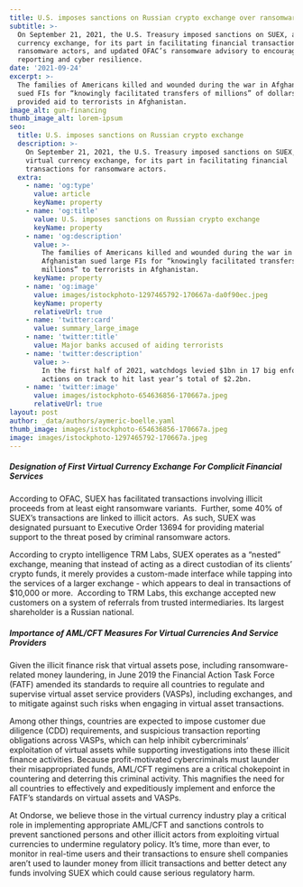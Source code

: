 ```yaml
---
title: U.S. imposes sanctions on Russian crypto exchange over ransomware transactions
subtitle: >-
  On September 21, 2021, the U.S. Treasury imposed sanctions on SUEX, a virtual
  currency exchange, for its part in facilitating financial transactions for
  ransomware actors, and updated OFAC’s ransomware advisory to encourage
  reporting and cyber resilience.
date: '2021-09-24'
excerpt: >-
  The families of Americans killed and wounded during the war in Afghanistan
  sued FIs for “knowingly facilitated transfers of millions” of dollars that
  provided aid to terrorists in Afghanistan.
image_alt: gun-financing
thumb_image_alt: lorem-ipsum
seo:
  title: U.S. imposes sanctions on Russian crypto exchange
  description: >-
    On September 21, 2021, the U.S. Treasury imposed sanctions on SUEX, a
    virtual currency exchange, for its part in facilitating financial
    transactions for ransomware actors.
  extra:
    - name: 'og:type'
      value: article
      keyName: property
    - name: 'og:title'
      value: U.S. imposes sanctions on Russian crypto exchange
      keyName: property
    - name: 'og:description'
      value: >-
        The families of Americans killed and wounded during the war in
        Afghanistan sued large FIs for “knowingly facilitated transfers of
        millions” to terrorists in Afghanistan.
      keyName: property
    - name: 'og:image'
      value: images/istockphoto-1297465792-170667a-da0f90ec.jpeg
      keyName: property
      relativeUrl: true
    - name: 'twitter:card'
      value: summary_large_image
    - name: 'twitter:title'
      value: Major banks accused of aiding terrorists
    - name: 'twitter:description'
      value: >-
        In the first half of 2021, watchdogs levied $1bn in 17 big enforcement
        actions on track to hit last year’s total of $2.2bn.
    - name: 'twitter:image'
      value: images/istockphoto-654636856-170667a.jpeg
      relativeUrl: true
layout: post
author: _data/authors/aymeric-boelle.yaml
thumb_image: images/istockphoto-654636856-170667a.jpeg
image: images/istockphoto-1297465792-170667a.jpeg
---
```

##### Designation of First Virtual Currency Exchange For Complicit Financial Services

According to OFAC, SUEX has facilitated transactions involving illicit proceeds from at least eight ransomware variants.  Further, some 40% of SUEX’s transactions are linked to illicit actors.  As such, SUEX was designated pursuant to Executive Order 13694 for providing material support to the threat posed by criminal ransomware actors.

According to crypto intelligence TRM Labs, SUEX operates as a “nested” exchange, meaning that instead of acting as a direct custodian of its clients’ crypto funds, it merely provides a custom-made interface while tapping into the services of a larger exchange - which appears to deal in transactions of $10,000 or more.  According to TRM Labs, this exchange accepted new customers on a system of referrals from trusted intermediaries. Its largest shareholder is a Russian national. 

##### Importance of AML/CFT Measures For Virtual Currencies And Service Providers

Given the illicit finance risk that virtual assets pose, including ransomware-related money laundering, in June 2019 the Financial Action Task Force (FATF) amended its standards to require all countries to regulate and supervise virtual asset service providers (VASPs), including exchanges, and to mitigate against such risks when engaging in virtual asset transactions. 

Among other things, countries are expected to impose customer due diligence (CDD) requirements, and suspicious transaction reporting obligations across VASPs, which can help inhibit cybercriminals’ exploitation of virtual assets while supporting investigations into these illicit finance activities. Because profit-motivated cybercriminals must launder their misappropriated funds, AML/CFT regimens are a critical chokepoint in countering and deterring this criminal activity. This magnifies the need for all countries to effectively and expeditiously implement and enforce the FATF’s standards on virtual assets and VASPs. 

At Ondorse, we believe those in the virtual currency industry play a critical role in implementing appropriate AML/CFT and sanctions controls to prevent sanctioned persons and other illicit actors from exploiting virtual currencies to undermine regulatory policy. It’s time, more than ever, to monitor in real-time users and their transactions to ensure shell companies aren’t used to launder money from illicit transactions and better detect any funds involving SUEX which could cause serious regulatory harm. 
